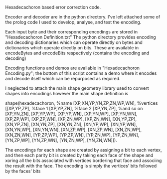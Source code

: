Hexadecachoron based error correction code.

Encoder and decoder are in the python directory.
I've left attached some of the prolog code I used to develop, analyse, and test the encoding.

Each input byte and their corresponding encodings are stored in "Hexadecachoron Definition.txt" 
The python directory provides encoding and decoding dictionaries which can operate directly on bytes and dictionaries which operate directly on bits.
These are available in encodeBytes and encodeBits respectively (contains the encoding and decoding)

Encoding functions and demos are available in "Hexadecachoron Encoding.py"; 
the bottom of this script contains a demo where it encodes and decode itself which can be repurposed as required.


I neglected to attach the main shape geometry library used to convert shapes into encodings however the main shape definition is 

shape(hexadecachoron, %name
	[XP,XN,YP,YN,ZP,ZN,WP,WN], %vertices
		[[XP,YP,ZP],  %face 1
		 [XP,YP,ZN],  %face 2
		 [XP,YN,ZP],  %and so on
		 [XP,YN,ZN],
		 [XP,YP,WP],
		 [XP,YP,WN],
		 [XP,YN,WP],
		 [XP,YN,WN],
		 [XP,ZP,WP],
		 [XP,ZP,WN],
		 [XP,ZN,WP],
		 [XP,ZN,WN],
		 [XN,YP,ZP],
		 [XN,YP,ZN],
		 [XN,YN,ZP],
		 [XN,YN,ZN],
		 [XN,YP,WP],
		 [XN,YP,WN],
		 [XN,YN,WP],
		 [XN,YN,WN],
		 [XN,ZP,WP],
		 [XN,ZP,WN],
		 [XN,ZN,WP],
		 [XN,ZN,WN],
		 [YP,ZP,WP],
		 [YP,ZP,WN],
		 [YP,ZN,WP],
		 [YP,ZN,WN],
		 [YN,ZP,WP],
		 [YN,ZP,WN],
		 [YN,ZN,WP],
		 [YN,ZN,WN]]).

The encodings for each shape are created by assigning a bit to each vertex, and then each parity bit is created by taking each face of the shape and xoring all the bits associated with vertices bordering that face and associing the result with the face.
The encoding is simply the vertices' bits followed by the faces' bits
